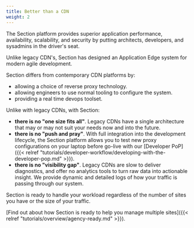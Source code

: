 ```yaml
---
title: Better than a CDN
weight: 2
---
```


The Section platform provides superior application performance, availability, scalability, and security by putting architects, developers, and sysadmins in the driver's seat. 

Unlike legacy CDN's, Section has designed an Application Edge system for modern agile development.

Section differs from contemporary CDN platforms by:

* allowing a choice of reverse proxy technology.
* allowing engineers to use normal tooling to configure the system.
* providing a real time devops toolset.

Unlike with legacy CDNs, with Section:

* **there is no "one size fits all"**. Legacy CDNs have a single architecture that may or may not suit your needs now and into the future.
* **there is no "push and pray"**. With full integration into the development lifecycle, the Section platform allows you to test new proxy configurations on your laptop before go-live with our [Developer PoP]({{< relref "tutorials/developer-workflow/developing-with-the-developer-pop.md" >}}).
* **there is no "visibility gap"**. Legacy CDNs are slow to deliver diagnostics, and offer no analytics tools to turn raw data into actionable insight. We provide dynamic and detailed logs of how your traffic is passing through our system.  

Section is ready to handle your workload regardless of the number of sites you have or the size of your traffic.

[Find out about how Section is ready to help you manage multiple sites]({{< relref "tutorials/overview/agency-ready.md" >}}).
